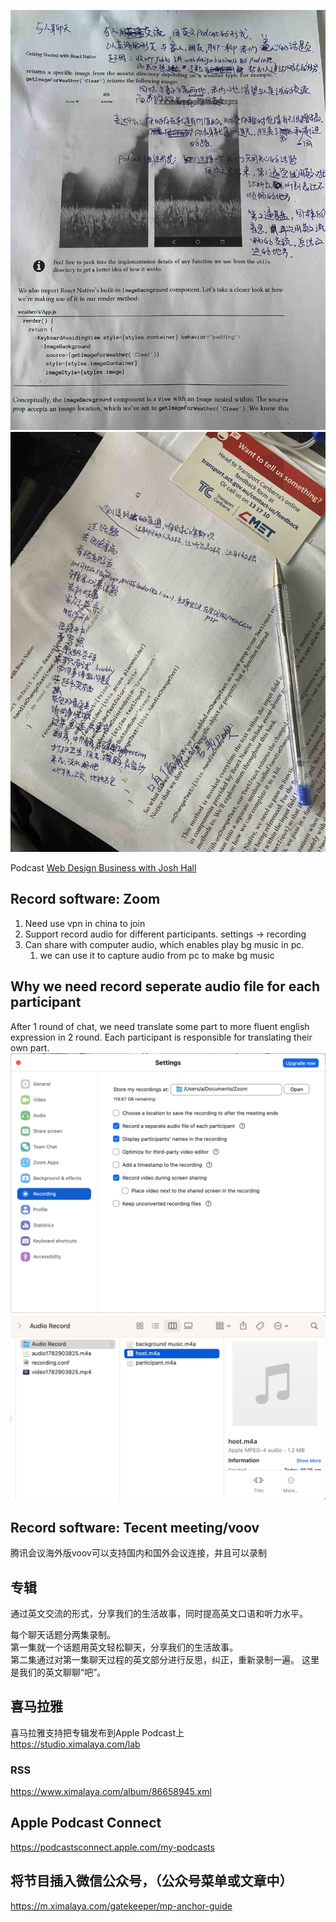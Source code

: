 ![podcast init idea](./init-idea.jpeg)
![podcast topics](./topics.jpeg)

Podcast [Web Design Business with Josh Hall](https://joshhall.co)

## Record software: Zoom
1. Need use vpn in china to join
2. Support record audio for different participants. settings -> recording
3. Can share with computer audio, which enables play bg music in pc.
   1. we can use it to capture audio from pc to make bg music

## Why we need record seperate audio file for each participant
After 1 round of chat, we need translate some part to more fluent english expression in 2 round. Each participant is responsible for translating their own part.
![record sperate audio setting](./seperate-audio-setting.png)
![seperate audio files](./record-seperate-audio-for-each-participant.png)


## Record software: Tecent meeting/voov
腾讯会议海外版voov可以支持国内和国外会议连接，并且可以录制

## 专辑
通过英文交流的形式，分享我们的生活故事，同时提高英文口语和听力水平。

每个聊天话题分两集录制。  
第一集就一个话题用英文轻松聊天，分享我们的生活故事。  
第二集通过对第一集聊天过程的英文部分进行反思，纠正，重新录制一遍。
这里是我们的英文聊聊“吧”。

## 喜马拉雅
喜马拉雅支持把专辑发布到Apple Podcast上  
https://studio.ximalaya.com/lab  

### RSS
https://www.ximalaya.com/album/86658945.xml

## Apple Podcast Connect
https://podcastsconnect.apple.com/my-podcasts

## 将节目插入微信公众号，（公众号菜单或文章中）
https://m.ximalaya.com/gatekeeper/mp-anchor-guide